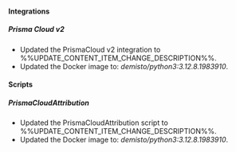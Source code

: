 
#### Integrations

##### Prisma Cloud v2

- Updated the PrismaCloud v2 integration to %%UPDATE_CONTENT_ITEM_CHANGE_DESCRIPTION%%.
- Updated the Docker image to: *demisto/python3:3.12.8.1983910*.


#### Scripts

##### PrismaCloudAttribution

- Updated the PrismaCloudAttribution script to %%UPDATE_CONTENT_ITEM_CHANGE_DESCRIPTION%%.
- Updated the Docker image to: *demisto/python3:3.12.8.1983910*.

